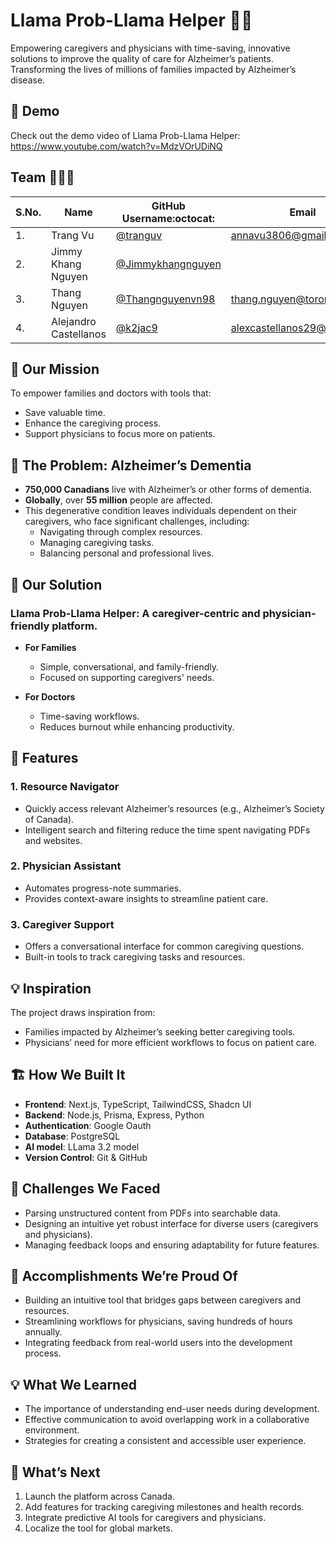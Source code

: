 
# Llama Prob-Llama Helper 🦙💡

Empowering caregivers and physicians with time-saving, innovative solutions to improve the quality of care for Alzheimer’s patients. Transforming the lives of millions of families impacted by Alzheimer’s disease.

## 🎥 Demo

Check out the demo video of Llama Prob-Llama Helper:  
https://www.youtube.com/watch?v=MdzVOrUDiNQ

## Team 🧑‍🤝‍🧑

| S.No. | Name                   | GitHub Username:octocat:                            | Email                       |
| ----- | ---------------------- | -------------------------------------------------- | --------------------------- |
| 1.    | Trang Vu               | [@tranguv](https://github.com/tranguv)             |annavu3806@gmail.com |
| 2.    | Jimmy Khang Nguyen     | [@Jimmykhangnguyen](https://github.com/Jimmykhangnguyen) |                             |
| 3.    | Thang Nguyen           | [@Thangnguyenvn98](https://github.com/Thangnguyenvn98) |thang.nguyen@torontomu.ca |
| 4.    | Alejandro Castellanos  | [@k2jac9](https://github.com/k2jac9)               | alexcastellanos29@gmail.com |


## 🌟 Our Mission

To empower families and doctors with tools that:
- Save valuable time.
- Enhance the caregiving process.
- Support physicians to focus more on patients.

## 🧠 The Problem: Alzheimer’s Dementia

- **750,000 Canadians** live with Alzheimer’s or other forms of dementia.
- **Globally**, over **55 million** people are affected.
- This degenerative condition leaves individuals dependent on their caregivers, who face significant challenges, including:
  - Navigating through complex resources.
  - Managing caregiving tasks.
  - Balancing personal and professional lives.

## 🔧 Our Solution

### **Llama Prob-Llama Helper**: A caregiver-centric and physician-friendly platform.

- **For Families**  
  - Simple, conversational, and family-friendly.
  - Focused on supporting caregivers' needs.

- **For Doctors**  
  - Time-saving workflows.
  - Reduces burnout while enhancing productivity.

## 🚀 Features

### 1. **Resource Navigator**
- Quickly access relevant Alzheimer’s resources (e.g., Alzheimer’s Society of Canada).
- Intelligent search and filtering reduce the time spent navigating PDFs and websites.

### 2. **Physician Assistant**
- Automates progress-note summaries.
- Provides context-aware insights to streamline patient care.

### 3. **Caregiver Support**
- Offers a conversational interface for common caregiving questions.
- Built-in tools to track caregiving tasks and resources.

## 💡 Inspiration

The project draws inspiration from:
- Families impacted by Alzheimer’s seeking better caregiving tools.
- Physicians’ need for more efficient workflows to focus on patient care.

## 🏗️ How We Built It

- **Frontend**: Next.js, TypeScript, TailwindCSS, Shadcn UI
- **Backend**: Node.js, Prisma, Express, Python
- **Authentication**: Google Oauth
- **Database**: PostgreSQL
- **AI model**: LLama 3.2 model
- **Version Control**: Git & GitHub

## 🥺 Challenges We Faced

- Parsing unstructured content from PDFs into searchable data.
- Designing an intuitive yet robust interface for diverse users (caregivers and physicians).
- Managing feedback loops and ensuring adaptability for future features.

## 🥰 Accomplishments We’re Proud Of

- Building an intuitive tool that bridges gaps between caregivers and resources.
- Streamlining workflows for physicians, saving hundreds of hours annually.
- Integrating feedback from real-world users into the development process.

## 💡 What We Learned

- The importance of understanding end-user needs during development.
- Effective communication to avoid overlapping work in a collaborative environment.
- Strategies for creating a consistent and accessible user experience.

## 🚀 What’s Next

1. Launch the platform across Canada.
2. Add features for tracking caregiving milestones and health records.
3. Integrate predictive AI tools for caregivers and physicians.
4. Localize the tool for global markets.

